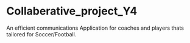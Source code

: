 # Collaberative_project_Y4
An efficient communications Application for coaches and players thats tailored for Soccer/Football.
